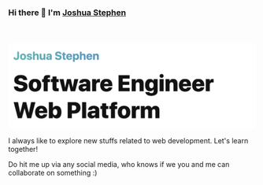 ### Hi there 👋 I'm [Joshua Stephen](https://josteph.github.io) <p align="right"><img src="https://visitor-badge.laobi.icu/badge?page_id=josteph" alt=""/></p>

![Joshua Stephen](https://raw.githubusercontent.com/josteph/josteph/main/banner-white.png)

I always like to explore new stuffs related to web development. Let's learn together! 

Do hit me up via any social media, who knows if we you and me can collaborate on something :)

<!--
**josteph/josteph** is a ✨ _special_ ✨ repository because its `README.md` (this file) appears on your GitHub profile.

Here are some ideas to get you started:

- 🔭 I’m currently working on ...
- 🌱 I’m currently learning ...
- 👯 I’m looking to collaborate on ...
- 🤔 I’m looking for help with ...
- 💬 Ask me about ...
- 📫 How to reach me: ...
- 😄 Pronouns: ...
- ⚡ Fun fact: ...
-->
